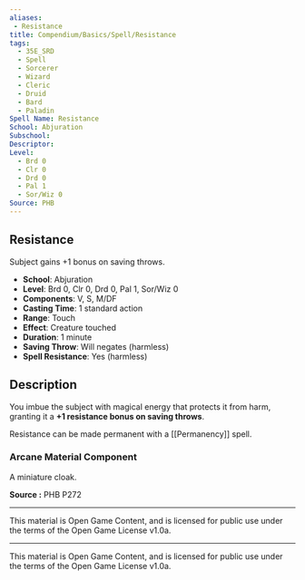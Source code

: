 ```yaml
---
aliases:
 - Resistance  
title: Compendium/Basics/Spell/Resistance  
tags:  
  - 35E_SRD  
  - Spell  
  - Sorcerer  
  - Wizard  
  - Cleric  
  - Druid  
  - Bard  
  - Paladin  
Spell Name: Resistance  
School: Abjuration  
Subschool:  
Descriptor:  
Level:  
  - Brd 0  
  - Clr 0  
  - Drd 0  
  - Pal 1  
  - Sor/Wiz 0  
Source: PHB  
---
```


## Resistance

Subject gains +1 bonus on saving throws.

- **School**: Abjuration  
- **Level**: Brd 0, Clr 0, Drd 0, Pal 1, Sor/Wiz 0  
- **Components**: V, S, M/DF  
- **Casting Time**: 1 standard action  
- **Range**: Touch  
- **Effect**: Creature touched  
- **Duration**: 1 minute  
- **Saving Throw**: Will negates (harmless)  
- **Spell Resistance**: Yes (harmless)

## Description

You imbue the subject with magical energy that protects it from harm, granting it a **+1 resistance bonus on saving throws**.

Resistance can be made permanent with a [[Permanency]] spell.

### Arcane Material Component

A miniature cloak.


**Source :** PHB P272

---

This material is Open Game Content, and is licensed for public use under  
the terms of the Open Game License v1.0a.

---

This material is Open Game Content, and is licensed for public use under the terms of the Open Game License v1.0a.
